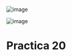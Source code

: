 ![image](https://github.com/AxAmaro09/Practica-20/assets/148808039/2e42750c-eafd-494c-a235-2d8bd1e309f1)

![image](https://github.com/AxAmaro09/Practica-20/assets/148808039/fc862c68-addb-4e8a-aec0-a81863b3a690)
# Practica 20
